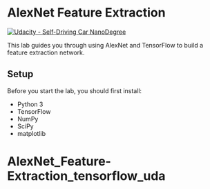 # AlexNet Feature Extraction
[![Udacity - Self-Driving Car NanoDegree](https://s3.amazonaws.com/udacity-sdc/github/shield-carnd.svg)](http://www.udacity.com/drive)

This lab guides you through using AlexNet and TensorFlow to build a feature extraction network.

## Setup
Before you start the lab, you should first install:
* Python 3
* TensorFlow
* NumPy
* SciPy
* matplotlib

# AlexNet_Feature-Extraction_tensorflow_uda
